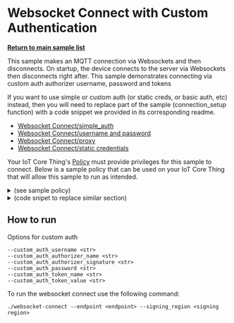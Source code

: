 # Websocket Connect with Custom Authentication

[**Return to main sample list**](../../README.md)

This sample makes an MQTT connection via Websockets and then disconnects.
On startup, the device connects to the server via Websockets then disconnects right after.
This sample demonstrates connecting via custom auth authorizer username, 
password and tokens

If you want to use simple or custom auth (or static creds, or basic auth, etc) instead,
then you will need to replace part of the sample (connection\_setup function) with a code snippet we provided in its corresponding readme.

* [Websocket Connect/simple_auth](./README.md)
* [Websocket Connect/username and password](./README_username_password.md)
* [Websocket Connect/proxy](./README_proxy.md)
* [Websocket Connect/static credentials](./README_static_credentials.md)

Your IoT Core Thing's [Policy](https://docs.aws.amazon.com/iot/latest/developerguide/iot-policies.html) must provide privileges for this sample to connect. Below is a sample policy that can be used on your IoT Core Thing that will allow this sample to run as intended.

<details>
<summary>(see sample policy)</summary>
<pre>
{
  "Version": "2012-10-17",
  "Statement": [
    {
      "Effect": "Allow",
      "Action": [
        "iot:Connect"
      ],
      "Resource": [
        "arn:aws:iot:<b>region</b>:<b>account</b>:client/test-*"
      ]
    }
  ]
}
</pre>


Replace with the following with the data from your AWS account:
* `<region>`: The AWS IoT Core region where you created your AWS IoT Core thing you wish to use with this sample. For example `us-east-1`.
* `<account>`: Your AWS IoT Core account ID. This is the set of numbers in the top right next to your AWS account name when using the AWS IoT Core website.

Note that in a real application, you may want to avoid the use of wildcards in your ClientID or use them selectively. Please follow best practices when working with AWS on production applications using the SDK. Also, for the purposes of this sample, please make sure your policy allows a client ID of `test-*` to connect or use `--client_id <client ID here>` to send the client ID your policy supports.

For this sample, using Websockets will attempt to connect using custom auth.

</details>

<details>
<summary> (code snipet to replace similar section)</summary>
<pre language="c++"> <code>
void connection_setup(int argc, char *argv[], ApiHandle &apiHandle, Utils::cmdData &cmdData,
    Aws::Iot::MqttClientConnectionConfigBuilder &clientConfigBuilder)
{
    cmdData = Utils::parseSampleInputCustomAuthorizerConnect(argc, argv, &apiHandle);

    // Create the MQTT builder and populate it with data from cmdData.
    Aws::Crt::Auth::CredentialsProviderChainDefaultConfig defaultConfig;
    std::shared_ptr<Aws::Crt::Auth::ICredentialsProvider> provider =
        Aws::Crt::Auth::CredentialsProvider::CreateCredentialsProviderChainDefault(defaultConfig);
    Aws::Iot::WebsocketConfig websocketConfig((cmdData.input_signingRegion), provider);

    clientConfigBuilder = Aws::Iot::MqttClientConnectionConfigBuilder(websocketConfig);
    clientConfigBuilder.WithEndpoint((cmdData.input_endpoint));
    clientConfigBuilder.WithCustomAuthorizer(
        (cmdData.input_customAuthUsername),
        (cmdData.input_customAuthorizerName),
        (cmdData.input_customAuthorizerSignature),
        (cmdData.input_customAuthPassword),
        (cmdData.input_customTokenKeyName),
        (cmdData.input_customTokenValue));
}
</code><pre>
</details>

## How to run

Options for custom auth
```
--custom_auth_username <str>
--custom_auth_authorizer_name <str>
--custom_auth_authorizer_signature <str>
--custom_auth_password <str>
--custom_auth_token_name <str>
--custom_auth_token_value <str>
```

To run the websocket connect use the following command:

```
./websocket-connect --endpoint <endpoint> --signing_region <signing region>
```

